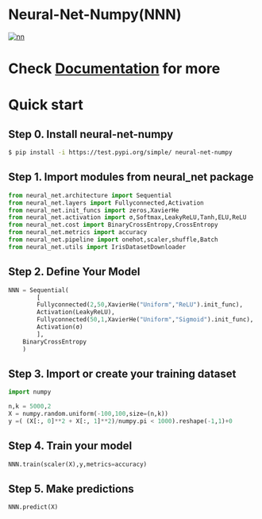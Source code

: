 Neural-Net-Numpy(NNN)
========================

<a href="https://ibb.co/mGcm59P"><img src="https://i.ibb.co/dr5S4PH/nn.png" alt="nn" border="0"></a>
# Check [Documentation](https://atkamara.github.io/neural-net-numpy/) for more
# Quick start


## Step 0. Install neural-net-numpy

```bash
$ pip install -i https://test.pypi.org/simple/ neural-net-numpy
```

## Step 1. Import modules from neural_net package

```python
from neural_net.architecture import Sequential
from neural_net.layers import Fullyconnected,Activation
from neural_net.init_funcs import zeros,XavierHe
from neural_net.activation import σ,Softmax,LeakyReLU,Tanh,ELU,ReLU
from neural_net.cost import BinaryCrossEntropy,CrossEntropy
from neural_net.metrics import accuracy
from neural_net.pipeline import onehot,scaler,shuffle,Batch
from neural_net.utils import IrisDatasetDownloader
```


## Step 2. Define Your Model

```python
NNN = Sequential(
        [
        Fullyconnected(2,50,XavierHe("Uniform","ReLU").init_func),
        Activation(LeakyReLU),     
        Fullyconnected(50,1,XavierHe("Uniform","Sigmoid").init_func),
        Activation(σ)
        ],
    BinaryCrossEntropy
    )
```

## Step 3. Import or create your training dataset

```python
import numpy

n,k = 5000,2
X = numpy.random.uniform(-100,100,size=(n,k))
y =( (X[:, 0]**2 + X[:, 1]**2)/numpy.pi < 1000).reshape(-1,1)+0
```

## Step 4. Train your model

```python
NNN.train(scaler(X),y,metrics=accuracy)
```

## Step 5. Make predictions

```python
NNN.predict(X)
```
